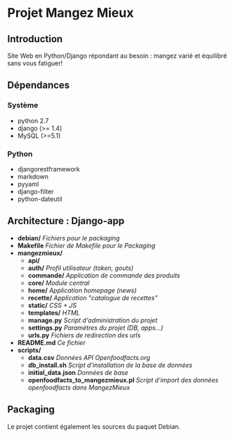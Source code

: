 # Projet Mangez Mieux

## Introduction

Site Web en Python/Django répondant au besoin : mangez varié et équilibré sans vous fatiguer!


## Dépendances 

### Système

* python 2.7
* django (>= 1.4)
* MySQL (>=5.1)

### Python

* djangorestframework
* markdown
* pyyaml 
* django-filter
* python-dateutil

## Architecture : Django-app

* **debian/** _Fichiers pour le packaging_
* **Makefile** _Fichier de Makefile pour le Packaging_
* **mangezmieux/**
    * **api/**
    * **auth/** _Profil utilisateur (token, gouts)_
    * **commande/** _Application de commande des produits_
    * **core/** _Module central_
    * **home/** _Application homepage (news)_
    * **recette/** _Application "catalogue de recettes"_
    * **static/** _CSS + JS_
    * **templates/** _HTML_
    * **manage.py** _Script d'administration du projet_
    * **settings.py** _Paramètres du projet (DB, apps...)_
    * **urls.py** _Fichiers de redirection des urls_
* **README.md** _Ce fichier_
* **scripts/**
    * **data.csv** _Données API Openfoodfacts.org_
    * **db\_install.sh** _Script d'installation de la base de données_
    * **initial\_data.json**  _Données de base_
    * **openfoodfacts\_to\_mangezmieux.pl** _Script d'import des données openfoodfacts dans MangezMieux_


## Packaging

Le projet contient également les sources du paquet Debian.




